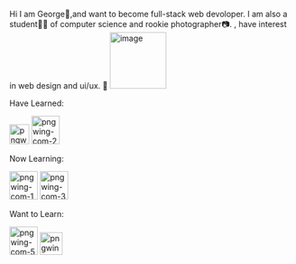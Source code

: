 Hi I am George👋,and want to become full-stack web devoloper. 
I am also a student👨‍💻 of computer science and rookie photographer📷.
, have interest in web design and ui/ux. 🎨
<img src="https://i.ibb.co/cXWWDh9/image.jpg" alt="image" border="0" width="100">

Have Learned:
<div style="display:inline-block">
<img src="https://i.ibb.co/VwHxjvK/pngwing-com.png" alt="pngwing-com" border="0" width="35">
<img src="https://i.ibb.co/PCq5Tbj/pngwing-com-2.png" alt="pngwing-com-2" border="0" width="50">
</div>

Now Learning:
<div style="display:inline-block">
<img src="https://i.ibb.co/KGdSmSM/pngwing-com-1.png" alt="pngwing-com-1" border="0" width="50">
<img src="https://i.ibb.co/k8wDsXV/pngwing-com-3.png" alt="pngwing-com-3" border="0" width="50">
</div>
     
Want to Learn:
<div style="display:inline-block">
<img src="https://i.ibb.co/vZsVghM/pngwing-com-5.png" alt="pngwing-com-5" border="0" width="50">
<img src="https://i.ibb.co/SNMr5mk/pngwing-com-6.png" alt="pngwing-com-6" border="0" width="40">
</div>

<!---
Giorgosk94/Giorgosk94 is a ✨ special ✨ repository because its `README.md` (this file) appears on your GitHub profile.
You can click the Preview link to take a look at your changes.
--->

